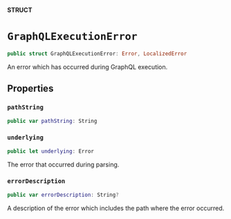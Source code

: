 **STRUCT**

# `GraphQLExecutionError`

```swift
public struct GraphQLExecutionError: Error, LocalizedError
```

An error which has occurred during GraphQL execution.

## Properties
### `pathString`

```swift
public var pathString: String
```

### `underlying`

```swift
public let underlying: Error
```

The error that occurred during parsing.

### `errorDescription`

```swift
public var errorDescription: String?
```

A description of the error which includes the path where the error occurred.
